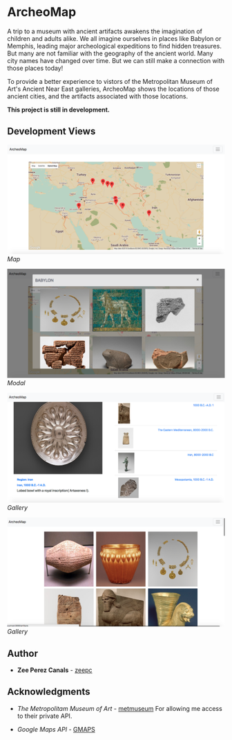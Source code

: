 # ArcheoMap

A trip to a museum with ancient artifacts awakens the imagination of children and adults alike. We all imagine ourselves in places like Babylon or Memphis, leading major archeological expeditions to find hidden treasures. But many are not familiar with the geography of the ancient world. Many city names have changed over time. But we can still make a connection with those places today!

To provide a better experience to vistors of the Metropolitan Museum of Art's Ancient Near East galleries, ArcheoMap shows the locations of those ancient cities, and the artifacts associated with those locations. 


**This project is still in development.**

## Development Views

![Map](/app/assets/images/mapdev.png?raw=true)*Map*  

![Modal](/app/assets/images/modaldev.png?raw=true)*Modal*

![Artifact](/app/assets/images/artifactdev.png?raw=true)*Gallery*    

![Gallery](/app/assets/images/gallerydev.png?raw=true)*Gallery*  

## Author

* **Zee Perez Canals** - [zeepc](https://github.com/zeepc)

## Acknowledgments

* *The Metropolitam Museum of Art* - [metmuseum](https://github.com/open-access-met)
  For allowing me access to their private API. 

* *Google Maps API* - [GMAPS](https://developers.google.com/maps/documentation/javascript/tutorial)


